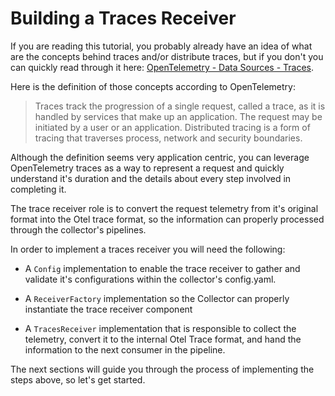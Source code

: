 # Building a Traces Receiver

 If you are reading this tutorial, you probably already have an idea of what are the concepts behind traces and/or distribute traces, but if you don't you can quickly read through it here: [OpenTelemetry - Data Sources - Traces](https://opentelemetry.io/docs/concepts/data-sources/#traces).

 Here is the definition of those concepts according to OpenTelemetry:

>Traces track the progression of a single request, called a trace, as it is handled by services that make up an application. The request may be initiated by a user or an application. Distributed tracing is a form of tracing that traverses process, network and security boundaries.

Although the definition seems very application centric, you can leverage OpenTelemetry traces as a way to represent a request and quickly understand it's duration and the details about every step involved in completing it.

The trace receiver role is to convert the request telemetry from it's original format into the Otel trace format, so the information can properly processed through the collector's pipelines.

In order to implement a traces receiver you will need the following:

- A `Config` implementation to enable the trace receiver to gather and validate it's configurations within the collector's config.yaml.

- A `ReceiverFactory` implementation so the Collector can properly instantiate the trace receiver component

- A `TracesReceiver` implementation that is responsible to collect the telemetry, convert it to the internal Otel Trace format, and hand the information to the next consumer in the pipeline.

The next sections will guide you through the process of implementing the steps above, so let's get started.



